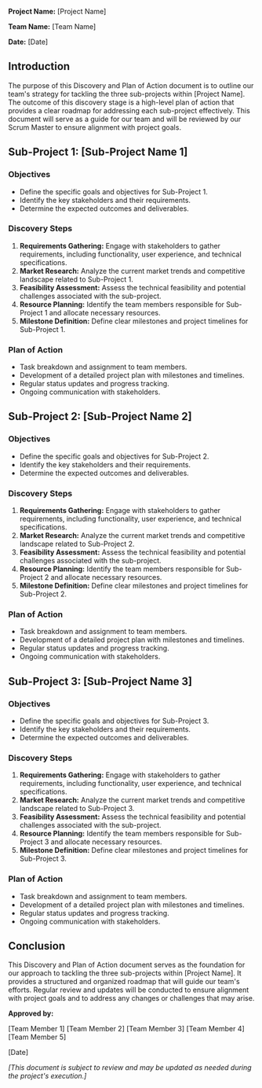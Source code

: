 **Project Name:** [Project Name]

**Team Name:** [Team Name]

**Date:** [Date]

## Introduction

The purpose of this Discovery and Plan of Action document is to outline our team's strategy for tackling the three sub-projects within [Project Name]. The outcome of this discovery stage is a high-level plan of action that provides a clear roadmap for addressing each sub-project effectively. This document will serve as a guide for our team and will be reviewed by our Scrum Master to ensure alignment with project goals.

## Sub-Project 1: [Sub-Project Name 1]

### Objectives

- Define the specific goals and objectives for Sub-Project 1.
- Identify the key stakeholders and their requirements.
- Determine the expected outcomes and deliverables.

### Discovery Steps

1. **Requirements Gathering:** Engage with stakeholders to gather requirements, including functionality, user experience, and technical specifications.
2. **Market Research:** Analyze the current market trends and competitive landscape related to Sub-Project 1.
3. **Feasibility Assessment:** Assess the technical feasibility and potential challenges associated with the sub-project.
4. **Resource Planning:** Identify the team members responsible for Sub-Project 1 and allocate necessary resources.
5. **Milestone Definition:** Define clear milestones and project timelines for Sub-Project 1.

### Plan of Action

- Task breakdown and assignment to team members.
- Development of a detailed project plan with milestones and timelines.
- Regular status updates and progress tracking.
- Ongoing communication with stakeholders.

## Sub-Project 2: [Sub-Project Name 2]

### Objectives

- Define the specific goals and objectives for Sub-Project 2.
- Identify the key stakeholders and their requirements.
- Determine the expected outcomes and deliverables.

### Discovery Steps

1. **Requirements Gathering:** Engage with stakeholders to gather requirements, including functionality, user experience, and technical specifications.
2. **Market Research:** Analyze the current market trends and competitive landscape related to Sub-Project 2.
3. **Feasibility Assessment:** Assess the technical feasibility and potential challenges associated with the sub-project.
4. **Resource Planning:** Identify the team members responsible for Sub-Project 2 and allocate necessary resources.
5. **Milestone Definition:** Define clear milestones and project timelines for Sub-Project 2.

### Plan of Action

- Task breakdown and assignment to team members.
- Development of a detailed project plan with milestones and timelines.
- Regular status updates and progress tracking.
- Ongoing communication with stakeholders.

## Sub-Project 3: [Sub-Project Name 3]

### Objectives

- Define the specific goals and objectives for Sub-Project 3.
- Identify the key stakeholders and their requirements.
- Determine the expected outcomes and deliverables.

### Discovery Steps

1. **Requirements Gathering:** Engage with stakeholders to gather requirements, including functionality, user experience, and technical specifications.
2. **Market Research:** Analyze the current market trends and competitive landscape related to Sub-Project 3.
3. **Feasibility Assessment:** Assess the technical feasibility and potential challenges associated with the sub-project.
4. **Resource Planning:** Identify the team members responsible for Sub-Project 3 and allocate necessary resources.
5. **Milestone Definition:** Define clear milestones and project timelines for Sub-Project 3.

### Plan of Action

- Task breakdown and assignment to team members.
- Development of a detailed project plan with milestones and timelines.
- Regular status updates and progress tracking.
- Ongoing communication with stakeholders.

## Conclusion

This Discovery and Plan of Action document serves as the foundation for our approach to tackling the three sub-projects within [Project Name]. It provides a structured and organized roadmap that will guide our team's efforts. Regular review and updates will be conducted to ensure alignment with project goals and to address any changes or challenges that may arise.

**Approved by:**

[Team Member 1]
[Team Member 2]
[Team Member 3]
[Team Member 4]
[Team Member 5]

[Date]

*[This document is subject to review and may be updated as needed during the project's execution.]*
